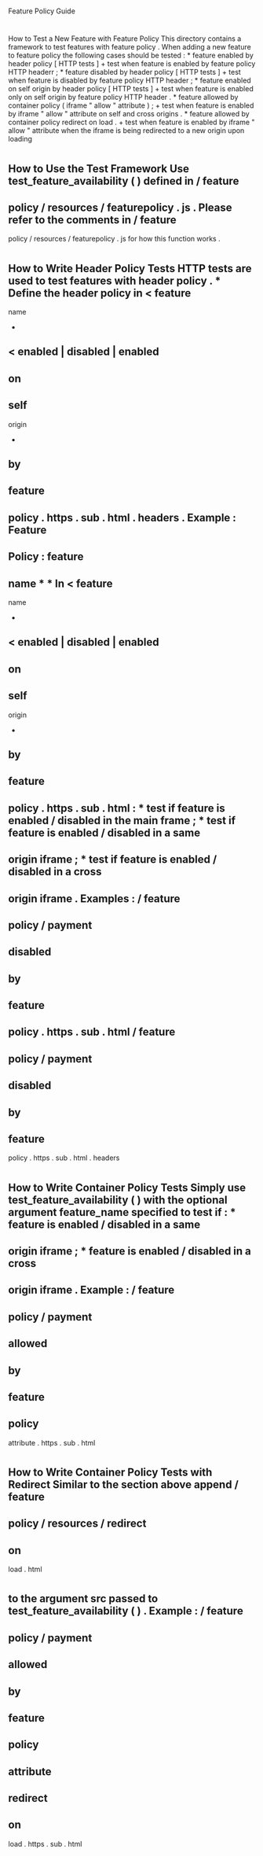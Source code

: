 #
Feature
Policy
Guide
#
#
How
to
Test
a
New
Feature
with
Feature
Policy
This
directory
contains
a
framework
to
test
features
with
feature
policy
.
When
adding
a
new
feature
to
feature
policy
the
following
cases
should
be
tested
:
*
feature
enabled
by
header
policy
[
HTTP
tests
]
+
test
when
feature
is
enabled
by
feature
policy
HTTP
headerr
;
*
feature
disabled
by
header
policy
[
HTTP
tests
]
+
test
when
feature
is
disabled
by
feature
policy
HTTP
header
;
*
feature
enabled
on
self
origin
by
header
policy
[
HTTP
tests
]
+
test
when
feature
is
enabled
only
on
self
origin
by
feature
policy
HTTP
header
.
*
feature
allowed
by
container
policy
(
iframe
"
allow
"
attribute
)
;
+
test
when
feature
is
enabled
by
iframe
"
allow
"
attribute
on
self
and
cross
origins
.
*
feature
allowed
by
container
policy
redirect
on
load
.
+
test
when
feature
is
enabled
by
iframe
"
allow
"
attribute
when
the
iframe
is
being
redirected
to
a
new
origin
upon
loading
#
#
#
How
to
Use
the
Test
Framework
Use
test_feature_availability
(
)
defined
in
/
feature
-
policy
/
resources
/
featurepolicy
.
js
.
Please
refer
to
the
comments
in
/
feature
-
policy
/
resources
/
featurepolicy
.
js
for
how
this
function
works
.
#
#
#
How
to
Write
Header
Policy
Tests
HTTP
tests
are
used
to
test
features
with
header
policy
.
*
Define
the
header
policy
in
<
feature
-
name
>
-
<
enabled
|
disabled
|
enabled
-
on
-
self
-
origin
>
-
by
-
feature
-
policy
.
https
.
sub
.
html
.
headers
.
Example
:
Feature
-
Policy
:
feature
-
name
*
*
In
<
feature
-
name
>
-
<
enabled
|
disabled
|
enabled
-
on
-
self
-
origin
>
-
by
-
feature
-
policy
.
https
.
sub
.
html
:
*
test
if
feature
is
enabled
/
disabled
in
the
main
frame
;
*
test
if
feature
is
enabled
/
disabled
in
a
same
-
origin
iframe
;
*
test
if
feature
is
enabled
/
disabled
in
a
cross
-
origin
iframe
.
Examples
:
/
feature
-
policy
/
payment
-
disabled
-
by
-
feature
-
policy
.
https
.
sub
.
html
/
feature
-
policy
/
payment
-
disabled
-
by
-
feature
-
policy
.
https
.
sub
.
html
.
headers
#
#
#
How
to
Write
Container
Policy
Tests
Simply
use
test_feature_availability
(
)
with
the
optional
argument
feature_name
specified
to
test
if
:
*
feature
is
enabled
/
disabled
in
a
same
-
origin
iframe
;
*
feature
is
enabled
/
disabled
in
a
cross
-
origin
iframe
.
Example
:
/
feature
-
policy
/
payment
-
allowed
-
by
-
feature
-
policy
-
attribute
.
https
.
sub
.
html
#
#
#
How
to
Write
Container
Policy
Tests
with
Redirect
Similar
to
the
section
above
append
/
feature
-
policy
/
resources
/
redirect
-
on
-
load
.
html
#
to
the
argument
src
passed
to
test_feature_availability
(
)
.
Example
:
/
feature
-
policy
/
payment
-
allowed
-
by
-
feature
-
policy
-
attribute
-
redirect
-
on
-
load
.
https
.
sub
.
html
